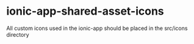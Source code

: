 # ionic-app-shared-asset-icons

All custom icons used in the ionic-app should be placed in the src/icons directory
